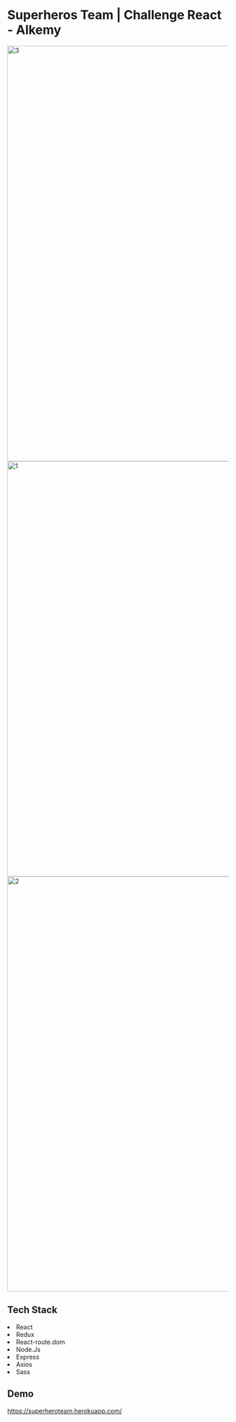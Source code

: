 # Superheros Team  |  Challenge React - Alkemy
<img width="946" alt="3" src="https://user-images.githubusercontent.com/83232220/135723299-776aed08-8880-44dd-8799-f40d508b4923.png">

<img width="945" alt="1" src="https://user-images.githubusercontent.com/83232220/135723220-589c085d-cbe3-4b06-8932-a9e6711c782c.png">

<img width="945" alt="2" src="https://user-images.githubusercontent.com/83232220/135723224-9b9e72b6-047a-443a-a661-c6f737d1e76c.png">

## Tech Stack
<li>React</li>
<li>Redux</li>
<li>React-route.dom</li>
<li>Node.Js</li>
<li>Express</li>
<li>Axios</li>
<li>Sass</li>


## Demo
https://superheroteam.herokuapp.com/
